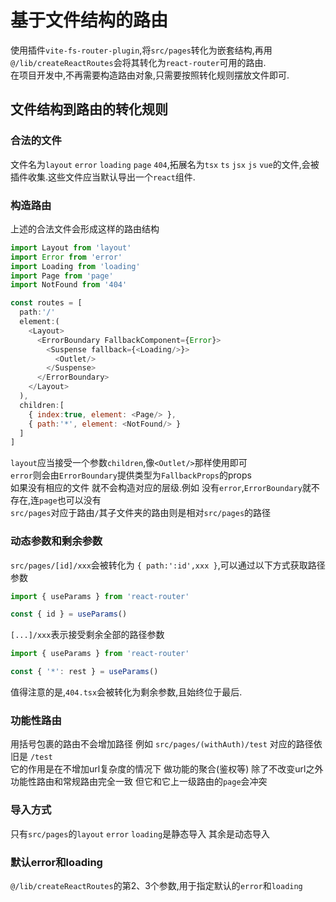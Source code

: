 # 基于文件结构的路由

使用插件`vite-fs-router-plugin`,将`src/pages`转化为嵌套结构,再用`@/lib/createReactRoutes`会将其转化为`react-router`可用的路由.  
在项目开发中,不再需要构造路由对象,只需要按照转化规则摆放文件即可.

## 文件结构到路由的转化规则

### 合法的文件

文件名为`layout` `error` `loading` `page` `404`,拓展名为`tsx` `ts` `jsx` `js` `vue`的文件,会被插件收集.这些文件应当默认导出一个`react`组件.

### 构造路由

上述的合法文件会形成这样的路由结构

```js
import Layout from 'layout'
import Error from 'error'
import Loading from 'loading'
import Page from 'page'
import NotFound from '404'

const routes = [
  path:'/'
  element:(
    <Layout>
      <ErrorBoundary FallbackComponent={Error}>
        <Suspense fallback={<Loading/>}>
          <Outlet/>
        </Suspense>
      </ErrorBoundary>
    </Layout>
  ),
  children:[
    { index:true, element: <Page/> },
    { path:'*', element: <NotFound/> }
  ]
]
```

`layout`应当接受一个参数`children`,像`<Outlet/>`那样使用即可  
`error`则会由`ErrorBoundary`提供类型为`FallbackProps`的props  
如果没有相应的文件 就不会构造对应的层级.例如 没有`error`,`ErrorBoundary`就不存在,连`page`也可以没有  
`src/pages`对应于路由`/`其子文件夹的路由则是相对`src/pages`的路径

### 动态参数和剩余参数

`src/pages/[id]/xxx`会被转化为 `{ path:':id',xxx }`,可以通过以下方式获取路径参数

```ts
import { useParams } from 'react-router'

const { id } = useParams()
```

`[...]/xxx`表示接受剩余全部的路径参数

```ts
import { useParams } from 'react-router'

const { '*': rest } = useParams()
```

值得注意的是,`404.tsx`会被转化为剩余参数,且始终位于最后.

### 功能性路由

用括号包裹的路由不会增加路径 例如 `src/pages/(withAuth)/test` 对应的路径依旧是 `/test`  
它的作用是在不增加url复杂度的情况下 做功能的聚合(鉴权等)
除了不改变url之外 功能性路由和常规路由完全一致 但它和它上一级路由的`page`会冲突

### 导入方式

只有`src/pages`的`layout` `error` `loading`是静态导入 其余是动态导入

### 默认error和loading

`@/lib/createReactRoutes`的第2、3个参数,用于指定默认的`error`和`loading`
